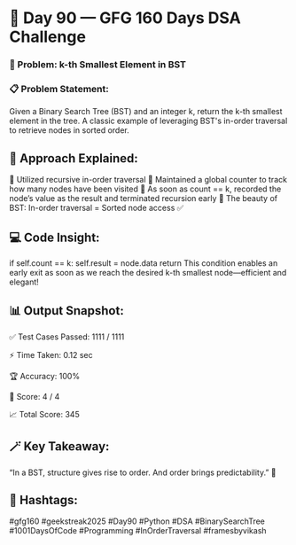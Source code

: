 # 🌿 Day 90 — GFG 160 Days DSA Challenge
### 📌 Problem: k-th Smallest Element in BST
### 📋 Problem Statement:
Given a Binary Search Tree (BST) and an integer k, return the k-th smallest element in the tree.
A classic example of leveraging BST's in-order traversal to retrieve nodes in sorted order.

## 🧠 Approach Explained:
🔹 Utilized recursive in-order traversal
🔹 Maintained a global counter to track how many nodes have been visited
🔹 As soon as count == k, recorded the node’s value as the result and terminated recursion early
🔹 The beauty of BST: In-order traversal = Sorted node access ✅

## 💻 Code Insight:
if self.count == k:
    self.result = node.data
    return
This condition enables an early exit as soon as we reach the desired k-th smallest node—efficient and elegant!

## 📊 Output Snapshot:
✅ Test Cases Passed: 1111 / 1111

⚡ Time Taken: 0.12 sec

🏆 Accuracy: 100%

🎯 Score: 4 / 4

📈 Total Score: 345

## 🪄 Key Takeaway:
“In a BST, structure gives rise to order. And order brings predictability.” 🌿

## 🔖 Hashtags:
#gfg160 #geekstreak2025 #Day90
#Python #DSA #BinarySearchTree
#1001DaysOfCode #Programming
#InOrderTraversal #framesbyvikash
